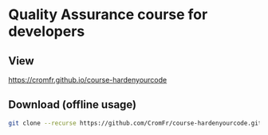 
# Quality Assurance course for developers

## View
https://cromfr.github.io/course-hardenyourcode

## Download (offline usage)

```sh
git clone --recurse https://github.com/CromFr/course-hardenyourcode.git
```
